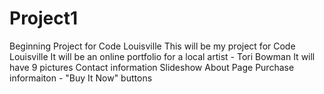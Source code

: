 # Project1
Beginning Project for Code Louisville
This will be my project for Code Louisville
It will be an online portfolio for a local artist - Tori Bowman
It will have 9 pictures
Contact information
Slideshow
About Page
Purchase informaiton - "Buy It Now" buttons

